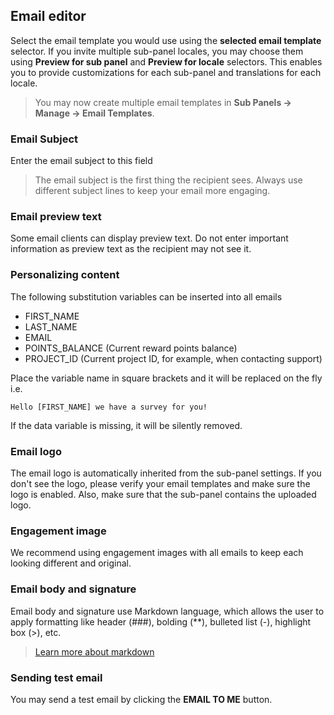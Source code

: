 ## Email editor
Select the email template you would use using the **selected email template** selector. If you invite multiple sub-panel locales, you may choose them using **Preview for sub panel** and **Preview for locale** selectors. This enables you to provide customizations for each sub-panel and translations for each locale.

> You may now create multiple email templates in **Sub Panels -> Manage -> Email Templates**.

### Email Subject
Enter the email subject to this field

> The email subject is the first thing the recipient sees. Always use different subject lines to keep your email more engaging.

### Email preview text
Some email clients can display preview text. Do not enter important information as preview text as the recipient may not see it.

### Personalizing content
The following substitution variables can be inserted into all emails

- FIRST_NAME
- LAST_NAME
- EMAIL
- POINTS_BALANCE (Current reward points balance)
- PROJECT_ID (Current project ID, for example, when contacting support)

Place the variable name in square brackets and it will be replaced on the fly i.e. 

```
Hello [FIRST_NAME] we have a survey for you!
```
If the data variable is missing, it will be silently removed.

### Email logo
The email logo is automatically inherited from the sub-panel settings. If you don't see the logo, please verify your email templates and make sure the logo is enabled. Also, make sure that the sub-panel contains the uploaded logo.

### Engagement image
We recommend using engagement images with all emails to keep each looking different and original.

### Email body and signature
Email body and signature use Markdown language, which allows the user to apply formatting like header (###), bolding (\**), bulleted list (-), highlight box (>), etc.

> [Learn more about markdown](https://www.markdownguide.org/basic-syntax/#overview)

### Sending test email
You may send a test email by clicking the **EMAIL TO ME** button.

